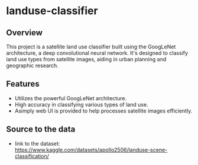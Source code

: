 # landuse-classifier
 
## Overview
This project is a satellite land use classifier built using the GoogLeNet architecture, a deep convolutional neural network. It's designed to classify land use types from satellite images, aiding in urban planning and geographic research.

## Features
- Utilizes the powerful GoogLeNet architecture.
- High accuracy in classifying various types of land use.
- Asimply web UI is provided to help processes satellite images efficiently.

## Source to the data
- link to the dataset: https://www.kaggle.com/datasets/apollo2506/landuse-scene-classification/